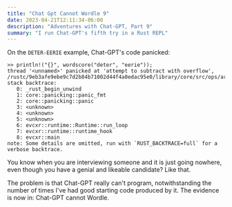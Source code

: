 ```yaml
---
title: "Chat Gpt Cannot Wordle 9"
date: 2023-04-21T12:11:34-06:00
description: "Adventures with Chat-GPT, Part 9"
summary: "I run Chat-GPT's fifth try in a Rust REPL"
---
```

On the `DETER-EERIE` example, Chat-GPT's code panicked:

```
>> println!("{}", wordscore("deter", "eerie"));
thread '<unnamed>' panicked at 'attempt to subtract with overflow', /rustc/9eb3afe9ebe9c7d2b84b71002d44f4a0edac95e0/library/core/src/ops/arith.rs:212:45
stack backtrace:
   0: _rust_begin_unwind
   1: core::panicking::panic_fmt
   2: core::panicking::panic
   3: <unknown>
   4: <unknown>
   5: <unknown>
   6: evcxr::runtime::Runtime::run_loop
   7: evcxr::runtime::runtime_hook
   8: evcxr::main
note: Some details are omitted, run with `RUST_BACKTRACE=full` for a verbose backtrace.
```

You know when you are interviewing someone and it is just going nowhere, even though you have a genial and likeable candidate? Like that.

The problem is that Chat-GPT really can't program, notwithstanding the number of times I've had good starting code produced by it. The evidence is now in: Chat-GPT cannot Wordle.
